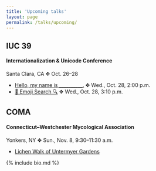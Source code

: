 ```yaml
---
title: 'Upcoming talks'
layout: page
permalink: /talks/upcoming/
---
```


## IUC 39

#### Internationalization & Unicode Conference

Santa Clara, CA ✥ Oct. 26–28

* [Hello, my name is
\_\_\_\_\_\_\_\_\_\_.](http://www.unicodeconference.org/program-d.htm#S11-2)
✥ Wed., Oct. 28, 2:00 p.m.
* [🔎 Emoji Search
🔍](http://www.unicodeconference.org/program-d.htm#S12-3)
✥ Wed., Oct. 28, 3:10 p.m.

## COMA

#### Connecticut–Westchester Mycological Association

Yonkers, NY ✥ Sun., Nov. 8, 9:30–11:30 a.m.

* [Lichen Walk of Untermyer
Gardens](http://comafungi.org/event/untermeyer-gardens-lichen-walk/?instance_id=16756)

{% include bio.md %}
